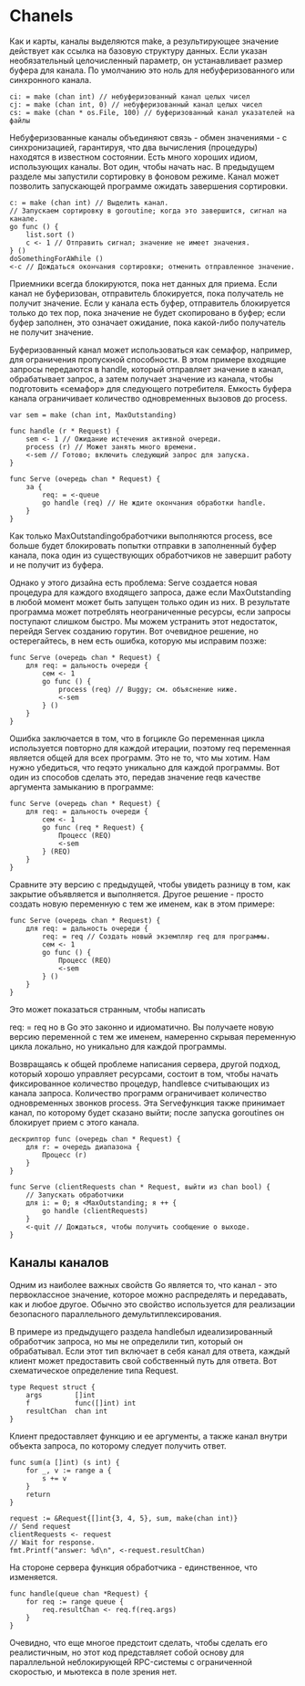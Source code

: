 # Chanels

Как и карты, каналы выделяются make, а результирующее значение действует как ссылка на базовую структуру данных. 
Если указан необязательный целочисленный параметр, он устанавливает размер буфера для канала. 
По умолчанию это ноль для небуферизованного или синхронного канала.

```golang
ci: = make (chan int) // небуферизованный канал целых чисел
cj: = make (chan int, 0) // небуферизованный канал целых чисел
cs: = make (chan * os.File, 100) // буферизованный канал указателей на файлы

```
Небуферизованные каналы объединяют связь - обмен значениями - с синхронизацией, гарантируя, что два вычисления (процедуры) находятся в известном состоянии.
Есть много хороших идиом, использующих каналы. Вот один, чтобы начать нас. В предыдущем разделе мы запустили сортировку в фоновом режиме. Канал может позволить запускающей программе ожидать завершения сортировки.

```golang
c: = make (chan int) // Выделить канал.
// Запускаем сортировку в goroutine; когда это завершится, сигнал на канале.
go func () {
    list.sort ()
    c <- 1 // Отправить сигнал; значение не имеет значения.
} ()
doSomethingForAWhile ()
<-c // Дождаться окончания сортировки; отменить отправленное значение.
```

Приемники всегда блокируются, пока нет данных для приема. 
Если канал не буферизован, отправитель блокируется, пока получатель не получит значение. 
Если у канала есть буфер, отправитель блокируется только до тех пор, пока значение не будет скопировано в буфер; 
если буфер заполнен, это означает ожидание, пока какой-либо получатель не получит значение.

Буферизованный канал может использоваться как семафор, например, для ограничения пропускной способности. 
В этом примере входящие запросы передаются в handle, который отправляет значение в канал, обрабатывает запрос, 
а затем получает значение из канала, чтобы подготовить «семафор» для следующего потребителя. 
Емкость буфера канала ограничивает количество одновременных вызовов до process.

```golang
var sem = make (chan int, MaxOutstanding)

func handle (r * Request) {
    sem <- 1 // Ожидание истечения активной очереди.
    process (r) // Может занять много времени.
    <-sem // Готово; включить следующий запрос для запуска.
}

func Serve (очередь chan * Request) {
    за {
        req: = <-queue
        go handle (req) // Не ждите окончания обработки handle.
    }
}
```

Как только MaxOutstandingобработчики выполняются process, все больше будет блокировать попытки отправки 
в заполненный буфер канала, пока один из существующих обработчиков не завершит работу и не получит из буфера.

Однако у этого дизайна есть проблема: Serve создается новая процедура для каждого входящего запроса, 
даже если MaxOutstanding в любой момент может быть запущен только один из них. 
В результате программа может потреблять неограниченные ресурсы, если запросы поступают слишком быстро. 
Мы можем устранить этот недостаток, перейдя Serveк созданию горутин. 
Вот очевидное решение, но остерегайтесь, в нем есть ошибка, которую мы исправим позже:

```golang
func Serve (очередь chan * Request) {
    для req: = дальность очереди {
        сем <- 1
        go func () {
            process (req) // Buggy; см. объяснение ниже.
            <-sem
        } ()
    }
}
```

Ошибка заключается в том, что в forцикле Go переменная цикла используется повторно для каждой итерации, 
поэтому req переменная является общей для всех программ. Это не то, что мы хотим. 
Нам нужно убедиться, что reqэто уникально для каждой программы. 
Вот один из способов сделать это, передав значение reqв качестве аргумента замыканию в программе:

```golang
func Serve (очередь chan * Request) {
    для req: = дальность очереди {
        сем <- 1
        go func (req * Request) {
            Процесс (REQ)
            <-sem
        } (REQ)
    }
}
```

Сравните эту версию с предыдущей, чтобы увидеть разницу в том, как закрытие объявляется и выполняется. 
Другое решение - просто создать новую переменную с тем же именем, как в этом примере:

```golang
func Serve (очередь chan * Request) {
    для req: = дальность очереди {
        req: = req // Создать новый экземпляр req для программы.
        сем <- 1
        go func () {
            Процесс (REQ)
            <-sem
        } ()
    }
}
```

Это может показаться странным, чтобы написать

req: = req
но в Go это законно и идиоматично. Вы получаете новую версию переменной с тем же именем, 
намеренно скрывая переменную цикла локально, но уникально для каждой программы.

Возвращаясь к общей проблеме написания сервера, другой подход, который хорошо управляет ресурсами, 
состоит в том, чтобы начать фиксированное количество процедур, handleвсе считывающих из канала запроса. 
Количество программ ограничивает количество одновременных звонков process. 
Эта Serveфункция также принимает канал, по которому будет сказано выйти; 
после запуска goroutines он блокирует прием с этого канала.

```golang
дескриптор func (очередь chan * Request) {
    для r: = очередь диапазона {
        Процесс (г)
    }
}

func Serve (clientRequests chan * Request, выйти из chan bool) {
    // Запускать обработчики
    для i: = 0; я <MaxOutstanding; я ++ {
        go handle (clientRequests)
    }
    <-quit // Дождаться, чтобы получить сообщение о выходе.
}
```


## Каналы каналов
Одним из наиболее важных свойств Go является то, что канал - это первоклассное значение, 
которое можно распределять и передавать, как и любое другое. 
Обычно это свойство используется для реализации безопасного параллельного демультиплексирования.


В примере из предыдущего раздела handleбыл идеализированный обработчик запроса,
но мы не определили тип, который он обрабатывал. Если этот тип включает в себя канал для ответа, 
каждый клиент может предоставить свой собственный путь для ответа. 
Вот схематическое определение типа Request.

```golang
type Request struct {
    args        []int
    f           func([]int) int
    resultChan  chan int
}
```

Клиент предоставляет функцию и ее аргументы, а также канал внутри объекта запроса, по которому следует получить ответ.

```golang
func sum(a []int) (s int) {
    for _, v := range a {
        s += v
    }
    return
}

request := &Request{[]int{3, 4, 5}, sum, make(chan int)}
// Send request
clientRequests <- request
// Wait for response.
fmt.Printf("answer: %d\n", <-request.resultChan)
```
На стороне сервера функция обработчика - единственное, что изменяется.

```golang
func handle(queue chan *Request) {
    for req := range queue {
        req.resultChan <- req.f(req.args)
    }
}
```
Очевидно, что еще многое предстоит сделать, чтобы сделать его реалистичным, 
но этот код представляет собой основу для параллельной неблокирующей RPC-системы 
с ограниченной скоростью, и мьютекса в поле зрения нет.











